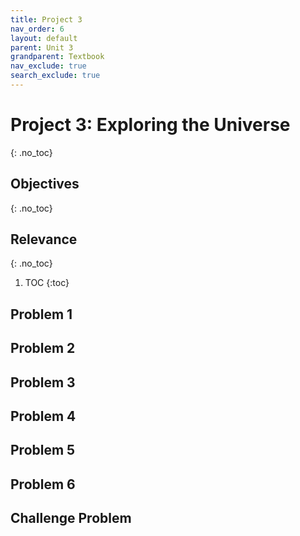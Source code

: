 ```yaml
---
title: Project 3
nav_order: 6
layout: default
parent: Unit 3
grandparent: Textbook
nav_exclude: true
search_exclude: true
---
```



# Project 3: Exploring the Universe
{: .no_toc}

## Objectives
{: .no_toc}

## Relevance
{: .no_toc}

1. TOC
{:toc}

## Problem 1

## Problem 2

## Problem 3

## Problem 4

## Problem 5

## Problem 6

## Challenge Problem